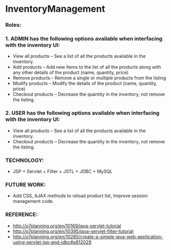 # InventoryManagement

### Roles:

### 1. ADMIN has the following options available when interfacing with the inventory UI:
* View all products – See a list of all the products available in the inventory.
* Add products – Add new items to the list of all the products along with any other details of the product (name, quantity, price)
* Remove products – Remove a single or multiple products from the listing 
* Modify products – Modify the details of the product (name, quantity, price)
* Checkout products – Decrease the quantity in the inventory, not remove the listing.

### 2. USER has the following options available when interfacing with the inventory UI:
* View all products – See a list of all the products available in the inventory.
* Checkout products – Decrease the quantity in the inventory, not remove the listing.

### TECHNOLOGY: 
* JSP + Servlet + Filter + JSTL + JDBC + MySQL

### FUTURE WORK: 
* Add CSS, AJAX methods to reload product list, Improve session management code.

### REFERENCE:
* http://o7planning.org/en/10169/java-servlet-tutorial
* http://o7planning.org/en/10395/java-servlet-filter-tutorial
* http://o7planning.org/en/10285/create-a-simple-java-web-application-using-servlet-jsp-and-jdbc#a812029
